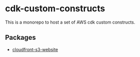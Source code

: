 # cdk-custom-constructs

This is a monorepo to host a set of AWS cdk custom constructs.


## Packages

* [cloudfront-s3-website](https://github.com/andrelopesmds/cdk-custom-constructs/tree/main/cloudfront-s3-website)


